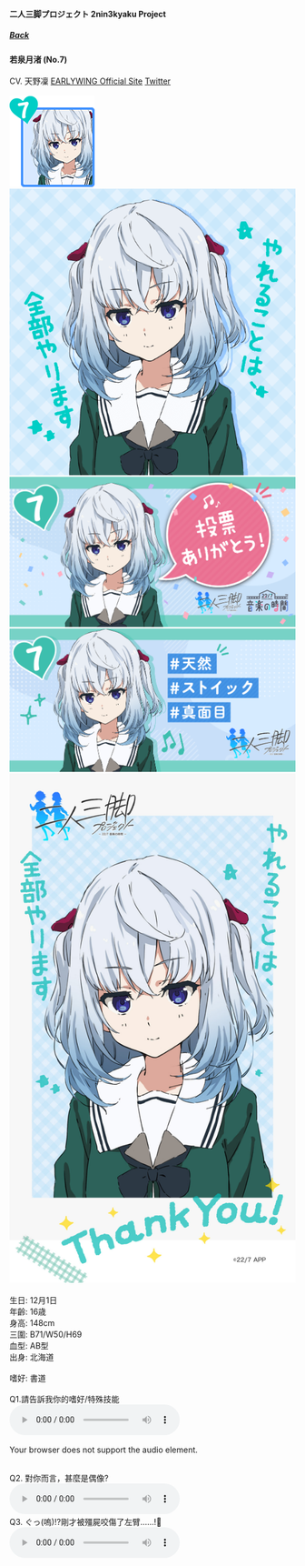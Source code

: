 #### 二人三脚プロジェクト 2nin3kyaku Project
##### [Back](2nin3kyaku_List.md)

#### 若泉月渚 (No.7)
CV. 天野凜 <a rel="noreferrer noopener" target="_blank" href="http://earlywing.co.jp/pretalent_w/amanorin.html">EARLYWING Official Site</a> <a rel="noreferrer noopener" target="_blank" href="https://twitter.com/paruiro_sekai">Twitter</a><br><br>
<img src="../../../Img/Nanaon/2nin3kyaku/7/7_thumb.png"><br>
<img src="../../../Img/Nanaon/2nin3kyaku/7/7_main.png"><br>
<img src="../../../Img/Nanaon/2nin3kyaku/7/7_thanks.png"><br>
<img src="../../../Img/Nanaon/2nin3kyaku/7/7_desc.png"><br>
<img src="../../../Img/Nanaon/2nin3kyaku/7/7_wallpaper.jpg"><br>
<br>
生日: 12月1日<br>
年齡: 16歳<br>
身高: 148cm<br>
三圍: B71/W50/H69<br>
血型: AB型<br>
出身: 北海道<br>
<br>
嗜好: 書道<br>
<br>
Q1.請告訴我你的嗜好/特殊技能<br>
<audio controls="controls">
  <source type="audio/mp3" src="../../../Resources/2nin3kyaku/No7_voice_1.mp3"></source>
  <p>Your browser does not support the audio element.</p>
</audio><br>
Q2. 對你而言，甚麼是偶像? <br>
<audio controls="controls">
  <source type="audio/mp3" src="../../../Resources/2nin3kyaku/No7_voice_2.mp3"></source>
  <p>Your browser does not support the audio element.</p>
</audio><br>
Q3. ぐっ(嗚)!?剛才被殭屍咬傷了左臂……!🧟 <br>
<audio controls="controls">
  <source type="audio/mp3" src="../../../Resources/2nin3kyaku/No7_voice_3.mp3"></source>
  <p>Your browser does not support the audio element.</p>
</audio><br>